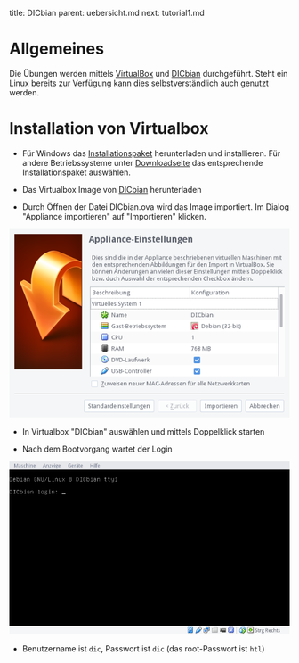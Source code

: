 title: DICbian
parent: uebersicht.md
next: tutorial1.md

# Allgemeines

Die Übungen werden mittels [VirtualBox](https://www.virtualbox.org/wiki/Downloads) und
[DICbian](http://media.semiversus.com/DICbian.ova) durchgeführt. Steht ein Linux bereits zur Verfügung kann dies selbstverständlich
auch genutzt werden.

# Installation von Virtualbox

* Für Windows das [Installationspaket](http://download.virtualbox.org/virtualbox/5.0.14/VirtualBox-5.0.14-105127-Win.exe)
  herunterladen und installieren. Für andere Betriebssysteme unter [Downloadseite](https://www.virtualbox.org/wiki/Downloads)
  das entsprechende Installationspaket auswählen.

* Das Virtualbox Image von [DICbian](http://media.semiversus.com/DICbian.ova) herunterladen

* Durch Öffnen der Datei DICbian.ova wird das Image importiert. Im Dialog "Appliance importieren" auf "Importieren" klicken.

![DICbian importieren](dicbian_import.png)

* In Virtualbox "DICbian" auswählen und mittels Doppelklick starten

* Nach dem Bootvorgang wartet der Login

![DICbian importieren](dicbian_login.png)

* Benutzername ist <code>dic</code>, Passwort ist <code>dic</code> (das root-Passwort ist <code>htl</code>)
